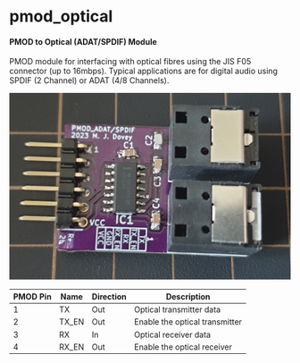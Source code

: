 # pmod_optical
#### PMOD to Optical (ADAT/SPDIF) Module

PMOD module for interfacing with optical fibres using the JIS F05 connector (up to 16mbps). Typical applications are for digital audio using SPDIF (2 Channel) or ADAT (4/8 Channels).

![pmod_optical](./photos/pmod_optical.jpg)

| PMOD Pin | Name  | Direction | Description                    |
| -------- | ----- | --------- | ------------------------------ |
| 1        | TX    | Out       | Optical transmitter data       |
| 2        | TX_EN | Out       | Enable the optical transmitter |
| 3        | RX    | In        | Optical receiver data          |
| 4        | RX_EN | Out       | Enable the optical receiver    |

